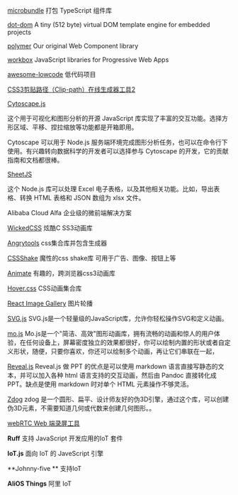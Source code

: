 [microbundle](https://github.com/developit/microbundle)  打包 TypeScript 组件库

[dot-dom](https://github.com/wavesoft/dot-dom)  A tiny (512 byte) virtual DOM template engine for embedded projects


[polymer](https://github.com/Polymer/polymer) Our original Web Component library

[workbox](https://github.com/GoogleChrome/workbox)   JavaScript libraries for Progressive Web Apps


[awesome-lowcode](https://github.com/taowen/awesome-lowcode) 低代码项目

[CSS3剪贴路径（Clip-path）在线生成器工具2](https://css-tricks.com/almanac/properties/c/clip-path/)


[Cytoscape.js](https://js.cytoscape.org/)

这个用于可视化和图形分析的开源 JavaScript 库实现了丰富的交互功能。选择方形区域、平移、捏拉缩放等功能都是开箱即用。

Cytoscape 可以用于 Node.js 服务端环境完成图形分析任务，也可以在命令行下使用。有兴趣转向数据科学的开发者可以选择参与 Cytoscape 的开发，它的贡献指南和文档都很棒。

[SheetJS](https://sheetjs.com)

这个 Node.js 库可以处理 Excel 电子表格，以及其他相关功能。比如，导出表格、转换 HTML 表格和 JSON 数组为 xlsx 文件。

Alibaba Cloud Alfa 企业级的微前端解决方案

[WickedCSS](http://kristofferandreasen.github.io/wickedCSS/#)  炫酷C SS3动画库

[Angrytools](https://angrytools.com/css/animation/)  css集合库并包含生成器

[CSSShake](https://elrumordelaluz.github.io/cssshake/)  魔性的css shake库 可用于广告、图像、按钮上等


[Animate](https://animate.style/)	有趣的，跨浏览器css3动画库

[Hover.css](http://ianlunn.github.io/Hover/)    CSS动画集合库

[React Image Gallery](https://github.com/xiaolin/react-image-gallery) 图片轮播

[SVG.js](https://github.com/svgdotjs/svg.js)
SVG.js是一个轻量级的JavaScript库，允许你轻松操作SVG和定义动画。

[mo.js](https://github.com/mojs/mojs)
Mo.js是一个"简洁、高效"图形动画库，拥有流畅的动画和惊人的用户体验，在任何设备上，屏幕密度独立的效果都很好，你可以绘制内置的形状或者自定义形状，随便，只要你喜欢，你还可以绘制多个动画，再让它们串联在一起，

[Reveal.js](https://github.com/hakimel/reveal.js)
Reveal.js 做 PPT 的优点是可以使用 markdown 语言直接写静态的文本，并可以加入各种 html 语言支持的交互动画，然后由 Pandoc 直接转化成 PPT。缺点是使用 markdown 时对单个 HTML 元素操作不够灵活。

[Zdog](https://github.com/metafizzy/zdog)
zdog 是一个圆形、扁平、设计师友好的伪3D引擎，通过这个库，可以创建伪3D元素，不需要知道几何或代数来创建几何图形。。

[React TypeScript Cheatsheets]: https://react-typescript-cheatsheet.netlify.app/

[webRTC Web 端录屏工具](https://github.com/Rychou/screen-share-recorder)

**Ruff**   支持 JavaScript 开发应用的IoT 套件



**IoT.js**  面向 IoT 的 JaveScript 引擎



**Johnny-five ** 支持IoT



**AliOS Things** 阿里 IoT

